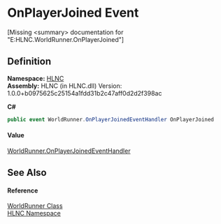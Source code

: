 # OnPlayerJoined Event


\[Missing &lt;summary&gt; documentation for "E:HLNC.WorldRunner.OnPlayerJoined"\]



## Definition
**Namespace:** <a href="N_HLNC">HLNC</a>  
**Assembly:** HLNC (in HLNC.dll) Version: 1.0.0+b0975625c25154a1fdd31b2c47aff0d2d2f398ac

**C#**
``` C#
public event WorldRunner.OnPlayerJoinedEventHandler OnPlayerJoined
```



#### Value
<a href="T_HLNC_WorldRunner_OnPlayerJoinedEventHandler">WorldRunner.OnPlayerJoinedEventHandler</a>

## See Also


#### Reference
<a href="T_HLNC_WorldRunner">WorldRunner Class</a>  
<a href="N_HLNC">HLNC Namespace</a>  
